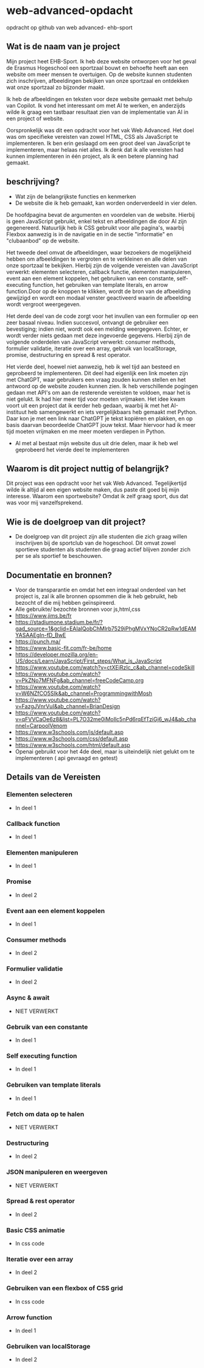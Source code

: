 # web-advanced-opdacht
 opdracht op github van web advanced- ehb-sport

## Wat is de naam van je project 
Mijn project heet EHB-Sport. Ik heb deze website ontworpen voor het geval de Erasmus Hogeschool een sportzaal bouwt en behoefte heeft aan een website om meer mensen te overtuigen. Op de website kunnen studenten zich inschrijven, afbeeldingen bekijken van onze sportzaal en ontdekken wat onze sportzaal zo bijzonder maakt.

Ik heb de afbeeldingen en teksten voor deze website gemaakt met behulp van Copilot. Ik vond het interessant om met AI te werken, en anderzijds wilde ik graag een tastbaar resultaat zien van de implementatie van AI in een project of website.

Oorspronkelijk was dit een opdracht voor het vak Web Advanced. Het doel was om specifieke vereisten van zowel HTML, CSS als JavaScript te implementeren. Ik ben erin geslaagd om een groot deel van JavaScript te implementeren, maar helaas niet alles. Ik denk dat ik alle vereisten had kunnen implementeren in één project, als ik een betere planning had gemaakt.

## beschrijving? 
-	Wat zijn de belangrijkste functies en kenmerken 
-	De website die ik heb gemaakt, kan worden onderverdeeld in vier delen.

De hoofdpagina bevat de argumenten en voordelen van de website. Hierbij is geen JavaScript gebruikt, enkel tekst en afbeeldingen die door AI zijn gegenereerd. Natuurlijk heb ik CSS gebruikt voor alle pagina's, waarbij Flexbox aanwezig is in de navigatie en in de sectie "informatie" en "clubaanbod" op de website.

Het tweede deel omvat de afbeeldingen, waar bezoekers de mogelijkheid hebben om afbeeldingen te vergroten en te verkleinen en alle delen van onze sportzaal te bekijken. Hierbij zijn de volgende vereisten van JavaScript verwerkt: elementen selecteren, callback functie, elementen manipuleren, event aan een element koppelen, het gebruiken van een constante, self-executing function, het gebruiken van template literals, en arrow function.Door op de knoppen te klikken, wordt de bron van de afbeelding gewijzigd en wordt een modaal venster geactiveerd waarin de afbeelding wordt vergroot weergegeven.


Het derde deel van de code zorgt voor het invullen van een formulier op een zeer basaal niveau. Indien succesvol, ontvangt de gebruiker een bevestiging; indien niet, wordt ook een melding weergegeven. Echter, er wordt verder niets gedaan met deze ingevoerde gegevens. Hierbij zijn de volgende onderdelen van JavaScript verwerkt: consumer methods, formulier validatie, iteratie over een array, gebruik van localStorage, promise, destructuring en spread & rest operator.

Het vierde deel, hoewel niet aanwezig, heb ik wel tijd aan besteed en geprobeerd te implementeren. Dit deel had eigenlijk een link moeten zijn met ChatGPT, waar gebruikers een vraag zouden kunnen stellen en het antwoord op de website zouden kunnen zien. Ik heb verschillende pogingen gedaan met API's om aan de resterende vereisten te voldoen, maar het is niet gelukt. Ik had hier meer tijd voor moeten vrijmaken. Het idee kwam voort uit een project dat ik eerder heb gedaan, waarbij ik met het AI-instituut heb samengewerkt en iets vergelijkbaars heb gemaakt met Python. Daar kon je met een link naar ChatGPT je tekst kopiëren en plakken, en op basis daarvan beoordeelde ChatGPT jouw tekst. Maar hiervoor had ik meer tijd moeten vrijmaken en me meer moeten verdiepen in Python.

-	Al met al bestaat mijn website dus uit drie delen, maar ik heb wel geprobeerd het vierde deel te implementeren

## Waarom is dit project nuttig of belangrijk?
Dit project was een opdracht voor het vak Web Advanced. Tegelijkertijd wilde ik altijd al een eigen website maken, dus paste dit goed bij mijn interesse. Waarom een sportwebsite? Omdat ik zelf graag sport, dus dat was voor mij vanzelfsprekend.

## Wie is de doelgroep van dit project?
-	De doelgroep van dit project zijn alle studenten die zich graag willen inschrijven bij de sportclub van de hogeschool. Dit omvat zowel sportieve studenten als studenten die graag actief blijven zonder zich per se als sportief te beschouwen.

## Documentatie en bronnen? 
-	Voor de transparantie en omdat het een integraal onderdeel van het project is, zal ik alle bronnen opsommen die ik heb gebruikt, heb bezocht of die mij hebben geïnspireerd.
-	Alle gebruikte/ bezochte bronnen voor js,html,css  
-	https://www.jims.be/fr
-	https://stadiumone.stadium.be/fr/?gad_source=1&gclid=EAIaIQobChMIrb7529iPhgMVxYNoCR2pRw1dEAMYASAAEgIn-fD_BwE 
-	https://punch.ma/ 
-	https://www.basic-fit.com/fr-be/home 
-	https://developer.mozilla.org/en-US/docs/Learn/JavaScript/First_steps/What_is_JavaScript
-	https://www.youtube.com/watch?v=ctXEjRzIc_c&ab_channel=codeSkill
-	https://www.youtube.com/watch?v=PkZNo7MFNFg&ab_channel=freeCodeCamp.org
-	https://www.youtube.com/watch?v=W6NZfCO5SIk&ab_channel=ProgrammingwithMosh 
-	https://www.youtube.com/watch?v=FazgJVnrVuI&ab_channel=BrianDesign 
-	https://www.youtube.com/watch?v=qFVVCaOe6z8&list=PL7O32me0iMoIlc5nPd6rqEfTziGj6_wJ4&ab_channel=CarpoolVenom 
-	https://www.w3schools.com/js/default.asp 
-	https://www.w3schools.com/css/default.asp 
-	https://www.w3schools.com/html/default.asp 
-	Openai gebruikt voor het 4de deel, maar is uiteindelijk niet gelukt om te implementeren 
( api gevraagd en getest) 

## Details van de Vereisten

### Elementen selecteren
- In deel 1

### Callback function
- In deel 1

### Elementen manipuleren
- In deel 1

### Promise
- In deel 2

### Event aan een element koppelen
- In deel 1

### Consumer methods
- In deel 2

### Formulier validatie
- In deel 2

### Async & await
- NIET VERWERKT

### Gebruik van een constante
- In deel 1

### Self executing function
- In deel 1

### Gebruiken van template literals
- In deel 1

### Fetch om data op te halen
- NIET VERWERKT

### Destructuring
- In deel 2

### JSON manipuleren en weergeven
- NIET VERWERKT

### Spread & rest operator
- In deel 2

### Basic CSS animatie
- In css code

### Iteratie over een array
- In deel 2

### Gebruiken van een flexbox of CSS grid
- In css code

### Arrow function
- In deel 1

### Gebruiken van localStorage
- In deel 2
